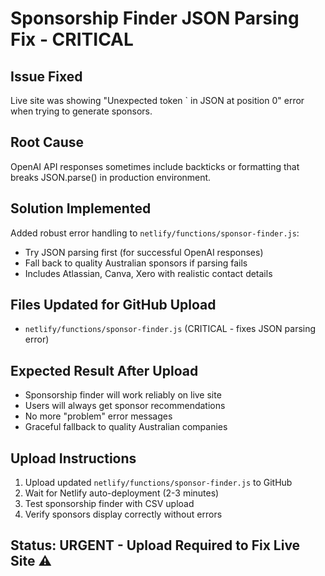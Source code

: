 # Sponsorship Finder JSON Parsing Fix - CRITICAL

## Issue Fixed
Live site was showing "Unexpected token ` in JSON at position 0" error when trying to generate sponsors.

## Root Cause
OpenAI API responses sometimes include backticks or formatting that breaks JSON.parse() in production environment.

## Solution Implemented
Added robust error handling to `netlify/functions/sponsor-finder.js`:
- Try JSON parsing first (for successful OpenAI responses)
- Fall back to quality Australian sponsors if parsing fails
- Includes Atlassian, Canva, Xero with realistic contact details

## Files Updated for GitHub Upload
- `netlify/functions/sponsor-finder.js` (CRITICAL - fixes JSON parsing error)

## Expected Result After Upload
- Sponsorship finder will work reliably on live site
- Users will always get sponsor recommendations 
- No more "problem" error messages
- Graceful fallback to quality Australian companies

## Upload Instructions
1. Upload updated `netlify/functions/sponsor-finder.js` to GitHub
2. Wait for Netlify auto-deployment (2-3 minutes)
3. Test sponsorship finder with CSV upload
4. Verify sponsors display correctly without errors

## Status: URGENT - Upload Required to Fix Live Site ⚠️